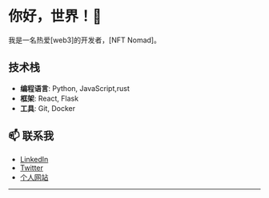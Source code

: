 # 你好，世界！👋

我是一名热爱[web3]的开发者，[NFT Nomad]。

## 技术栈
- **编程语言**: Python, JavaScript,rust
- **框架**: React, Flask
- **工具**: Git, Docker


## 📫 联系我
- [LinkedIn](你的链接)
- [Twitter](你的链接)
- [个人网站](你的链接)


---


